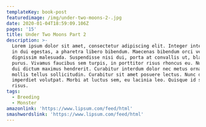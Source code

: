 ```yaml
---
templateKey: book-post
featuredimage: /img/under-two-moons-2-.jpg
date: 2020-01-04T18:59:09.106Z
pages: '15'
title: Under Two Moons Part 2
description: >-
  Lorem ipsum dolor sit amet, consectetur adipiscing elit. Integer interdum mi
  in dui egestas, a pharetra libero bibendum. Maecenas bibendum orci vel
  dignissim malesuada. Suspendisse nisi dui, porta at convallis ut, blandit vel
  purus. Vivamus faucibus sem turpis, in porttitor risus rhoncus eu. Nunc semper
  dui dictum maximus hendrerit. Curabitur interdum dolor nec metus ornare, a
  mollis tellus sollicitudin. Curabitur sit amet posuere lectus. Nunc dapibus
  imperdiet volutpat. Morbi at luctus sem, eu lacinia leo. Quisque id sagittis
  risus.
tags:
  - Breeding
  - Monster
amazonlink: 'https://www.lipsum.com/feed/html'
smashwordslink: 'https://www.lipsum.com/feed/html'
---
```


